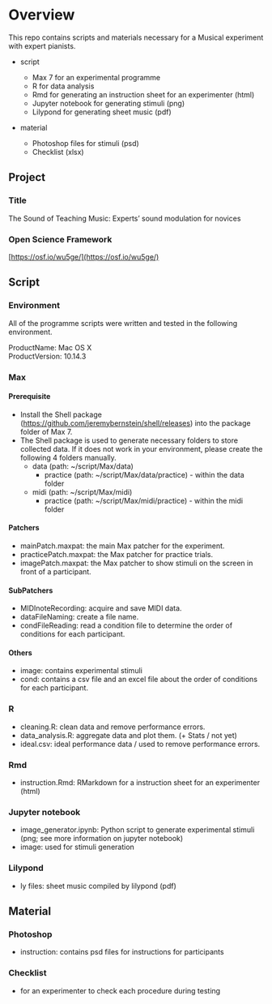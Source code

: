 # Overview
This repo contains scripts and materials necessary for a Musical experiment with expert pianists.
- script
    + Max 7 for an experimental programme
    + R for data analysis
    + Rmd for generating an instruction sheet for an experimenter (html)
    + Jupyter notebook for generating stimuli (png)
    + Lilypond for generating sheet music (pdf)
    
- material
    + Photoshop files for stimuli (psd)
    + Checklist (xlsx)

## Project
### Title
The Sound of Teaching Music: Experts’ sound modulation for novices

### Open Science Framework
[https://osf.io/wu5ge/](https://osf.io/wu5ge/)

## Script
### Environment
All of the programme scripts were written and tested in the following environment.

ProductName:	Mac OS X  
ProductVersion:	10.14.3

### Max
#### Prerequisite
- Install the Shell package (https://github.com/jeremybernstein/shell/releases) into the package folder of Max 7.
- The Shell package is used to generate necessary folders to store collected data. If it does not work in your environment, please create the following 4 folders manually.
    + data (path: ~/script/Max/data)
        + practice (path: ~/script/Max/data/practice) - within the data folder
    + midi (path: ~/script/Max/midi)
        + practice (path: ~/script/Max/midi/practice) - within the midi folder
        
#### Patchers
- mainPatch.maxpat: the main Max patcher for the experiment.
- practicePatch.maxpat: the Max patcher for practice trials.
- imagePatch.maxpat: the Max patcher to show stimuli on the screen in front of a participant.

#### SubPatchers
- MIDInoteRecording: acquire and save MIDI data.
- dataFileNaming: create a file name.
- condFileReading: read a condition file to determine the order of conditions for each participant.

#### Others
- image: contains experimental stimuli
- cond: contains a csv file and an excel file about the order of conditions for each participant.

### R
- cleaning.R: clean data and remove performance errors.
- data_analysis.R: aggregate data and plot them. (+ Stats / not yet)
- ideal.csv: ideal performance data / used to remove performance errors.

### Rmd
- instruction.Rmd: RMarkdown for a instruction sheet for an experimenter (html)

### Jupyter notebook
- image_generator.ipynb: Python script to generate experimental stimuli (png; see more information on jupyter notebook)
- image: used for stimuli generation

### Lilypond
- ly files: sheet music compiled by lilypond (pdf)

## Material
### Photoshop
- instruction: contains psd files for instructions for participants

### Checklist
- for an experimenter to check each procedure during testing